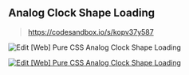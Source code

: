 ## Analog Clock Shape Loading

> https://codesandbox.io/s/kopv37y587

![Edit [Web] Pure CSS Analog Clock Shape Loading](/awesome-web-styling/simple-spinner/images/analog-clock-shape-loading.gif)

[![Edit [Web] Pure CSS Analog Clock Shape Loading](https://codesandbox.io/static/img/play-codesandbox.svg)](https://codesandbox.io/s/kopv37y587)
